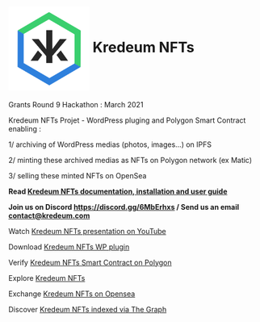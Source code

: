 <h1><img src="klogo.png" alt="drawing" width="160" style="vertical-align: middle"/> Kredeum NFTs</h1>

Grants Round 9 Hackathon : March 2021

Kredeum NFTs Projet - WordPress pluging and Polygon Smart Contract enabling :

1/ archiving of WordPress medias (photos, images...) on IPFS

2/ minting these archived medias as NFTs on Polygon network (ex Matic)

3/ selling these minted NFTs on OpenSea

**Read [Kredeum NFTs documentation, installation and user guide](https://docs.kredeum.tech/)**

**Join us on Discord https://discord.gg/6MbErhxs / Send us an email contact@kredeum.com**

Watch [Kredeum NFTs presentation on YouTube](https://www.youtube.com/watch?v=PWYbeLTXTKE)

Download [Kredeum NFTs WP plugin](https://github.com/Kredeum/gr9/releases/download/v0.2.11/KredeumNFTs_v0.2.11.zip)

Verify [Kredeum NFTs Smart Contract on Polygon](https://explorer-mainnet.maticvigil.com/address/0xF6d53C7e96696391Bb8e73bE75629B37439938AF/transactions)

Explore [Kredeum NFTs](https://kre.kredeum.tech)

Exchange [Kredeum NFTs on Opensea](https://opensea.io/collection/kredeum-nfts)

Discover [Kredeum NFTs indexed via The Graph](https://thegraph.com/explorer/subgraph/zapaz/kredeum-nft)
